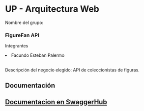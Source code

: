 # UP - Arquitectura Web

<p>Nombre del grupo:</p>
<h3>FigureFan API</h3>
<p>Integrantes</p>
<li>Facundo Esteban Palermo</li>
</br>
<p>Descripción del negocio elegido: API de coleccionistas de figuras.</p>

<h2>Documentación</h2>


<div id="seafarers">
    <h2><a href="https://app.swaggerhub.com/apis-docs/facundopalermo/figurefan/1.0.0">Documentacion en SwaggerHub</a></h2>
</div>